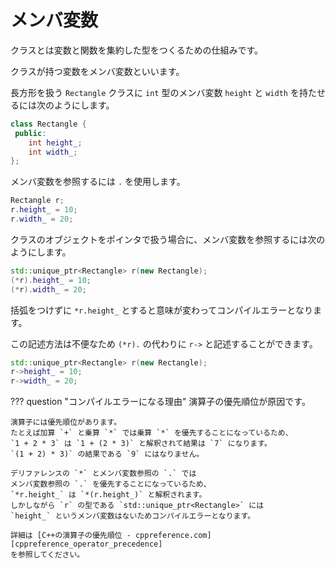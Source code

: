 # メンバ変数

クラスとは変数と関数を集約した型をつくるための仕組みです。

クラスが持つ変数をメンバ変数といいます。

長方形を扱う `Rectangle` クラスに
`int` 型のメンバ変数 `height` と `width` を持たせるには次のようにします。

```cpp
class Rectangle {
 public:
    int height_;
    int width_;
};
```

メンバ変数を参照するには `.` を使用します。

```cpp
Rectangle r;
r.height_ = 10;
r.width_ = 20;
```

クラスのオブジェクトをポインタで扱う場合に、メンバ変数を参照するには次のようにします。

```cpp
std::unique_ptr<Rectangle> r(new Rectangle);
(*r).height_ = 10;
(*r).width_ = 20;
```

括弧をつけずに `*r.height_` とすると意味が変わってコンパイルエラーとなります。

この記述方法は不便なため `(*r).` の代わりに `r->` と記述することができます。

```cpp
std::unique_ptr<Rectangle> r(new Rectangle);
r->height_ = 10;
r->width_ = 20;
```

??? question "コンパイルエラーになる理由"
    演算子の優先順位が原因です。

    演算子には優先順位があります。
    たとえば加算 `+` と乗算 `*` では乗算 `*` を優先することになっているため、
    `1 + 2 * 3` は `1 + (2 * 3)` と解釈されて結果は `7` になります。
    `(1 + 2) * 3)` の結果である `9` にはなりません。

    デリファレンスの `*` とメンバ変数参照の `.` では
    メンバ変数参照の `.` を優先することになっているため、
    `*r.height_` は `*(r.height_)` と解釈されます。
    しかしながら `r` の型である `std::unique_ptr<Rectangle>` には
    `height_` というメンバ変数はないためコンパイルエラーとなります。

    詳細は [C++の演算子の優先順位 - cppreference.com][cppreference_operator_precedence]
    を参照してください。

[cppreference_operator_precedence]: https://ja.cppreference.com/w/cpp/language/operator_precedence
